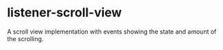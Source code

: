 # listener-scroll-view
A scroll view implementation with events showing the state and amount of the scrolling.
